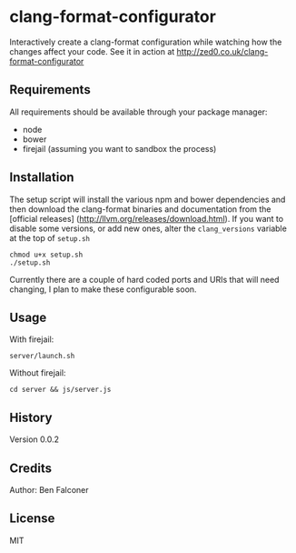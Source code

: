 # clang-format-configurator
Interactively create a clang-format configuration while watching how the changes affect your code.
See it in action at http://zed0.co.uk/clang-format-configurator

## Requirements
All requirements should be available through your package manager:
* node
* bower
* firejail (assuming you want to sandbox the process)

## Installation
The setup script will install the various npm and bower dependencies and then download the clang-format binaries and documentation from the [official releases] (http://llvm.org/releases/download.html).
If you want to disable some versions, or add new ones, alter the `clang_versions` variable at the top of `setup.sh`
```
chmod u+x setup.sh
./setup.sh
```

Currently there are a couple of hard coded ports and URIs that will need changing, I plan to make these configurable soon.

## Usage
With firejail:
```
server/launch.sh
```

Without firejail:
```
cd server && js/server.js
```

## History
Version 0.0.2

## Credits
Author: Ben Falconer

## License
MIT
